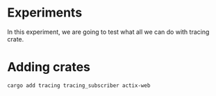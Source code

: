 # Experiments

In this experiment, we are going to test what all we can do with tracing crate.

# Adding crates

`cargo add tracing tracing_subscriber actix-web`

